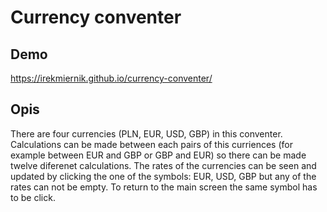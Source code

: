 ﻿# Currency conventer
 ## Demo
 https://irekmiernik.github.io/currency-conventer/
 
 ## Opis
 There are four currencies (PLN, EUR, USD, GBP) in this conventer.
 Calculations can be made between each pairs of this curriences (for example between EUR and GBP or GBP and EUR) so there can be made twelve diferenet calculations.
 The rates of the currencies can be seen and updated by clicking the one of the symbols: EUR, USD, GBP but any of the rates can not be empty.
 To return to the main screen the same symbol has to be click.
